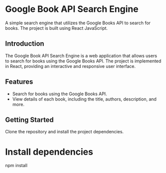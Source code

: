 # Google Book API Search Engine

A simple search engine that utilizes the Google Books API to search for books. The project is built using React JavaScript.

## Introduction

The Google Book API Search Engine is a web application that allows users to search for books using the Google Books API. The project is implemented in React, providing an interactive and responsive user interface.

## Features

- Search for books using the Google Books API.
- View details of each book, including the title, authors, description, and more.

## Getting Started

Clone the repository and install the project dependencies.

# Install dependencies

npm install
